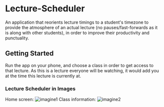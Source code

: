 # Lecture-Scheduler
An application that reorients lecture timings to a student's timezone to provide the atmosphere of an actual lecture (no pauses/fast-forwards as it is along with other students), in order to improve their productivity and punctuality. 

## Getting Started
Run the app on your phone, and choose a class in order to get access to that lecture. As this is a lecture everyone will be watching, it would add you at the time this lecture is currently at. 

### Lecture Scheduler in Images
Home screen:
![imagine1](https://user-images.githubusercontent.com/55002654/90280515-ae55d280-de88-11ea-8f28-a862a40d2de7.jpg)
Class information:
![imagine2](https://user-images.githubusercontent.com/55002654/90280722-0ee50f80-de89-11ea-9106-0e778ce74861.jpg)
